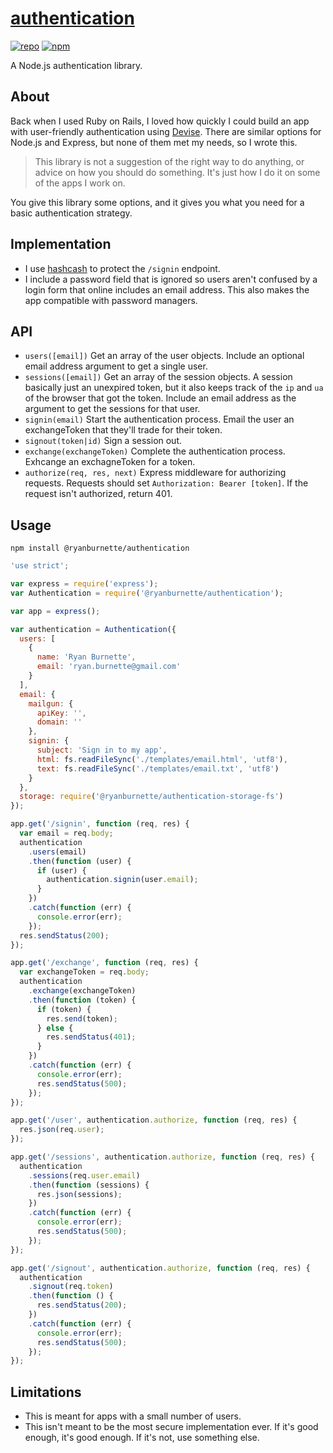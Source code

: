 # [authentication](https://github.com/ryanburnette/authentication)

[![repo](https://img.shields.io/badge/repository-Github-black.svg?style=flat-square)](https://github.com/ryanburnette/authentication)
[![npm](https://img.shields.io/badge/package-NPM-green.svg?style=flat-square)](https://www.npmjs.com/package/@ryanburnette/authentication)

A Node.js authentication library.

## About

Back when I used Ruby on Rails, I loved how quickly I could build an app with
user-friendly authentication using
[Devise](https://github.com/heartcombo/devise). There are similar options for
Node.js and Express, but none of them met my needs, so I wrote this.

> This library is not a suggestion of the right way to do anything, or advice on
> how you should do something. It's just how I do it on some of the apps I work
> on.

You give this library some options, and it gives you what you need for a basic
authentication strategy.

## Implementation

- I use [hashcash](https://github.com/ryanburnette/hashcash) to protect the
  `/signin` endpoint.
- I include a password field that is ignored so users aren't confused by a login
  form that online includes an email address. This also makes the app compatible
  with password managers.

## API

- `users([email])` Get an array of the user objects. Include an optional email
  address argument to get a single user.
- `sessions([email])` Get an array of the session objects. A session basically
  just an unexpired token, but it also keeps track of the `ip` and `ua` of the
  browser that got the token. Include an email address as the argument to get
  the sessions for that user.
- `signin(email)` Start the authentication process. Email the user an
  exchangeToken that they'll trade for their token.
- `signout(token|id)` Sign a session out.
- `exchange(exchangeToken)` Complete the authentication process. Exhcange an
  exchagneToken for a token.
- `authorize(req, res, next)` Express middleware for authorizing requests.
  Requests should set `Authorization: Bearer [token]`. If the request isn't
  authorized, return 401.

## Usage

```
npm install @ryanburnette/authentication
```

```js
'use strict';

var express = require('express');
var Authentication = require('@ryanburnette/authentication');

var app = express();

var authentication = Authentication({
  users: [
    {
      name: 'Ryan Burnette',
      email: 'ryan.burnette@gmail.com'
    }
  ],
  email: {
    mailgun: {
      apiKey: '',
      domain: ''
    },
    signin: {
      subject: 'Sign in to my app',
      html: fs.readFileSync('./templates/email.html', 'utf8'),
      text: fs.readFileSync('./templates/email.txt', 'utf8')
    }
  },
  storage: require('@ryanburnette/authentication-storage-fs')
});

app.get('/signin', function (req, res) {
  var email = req.body;
  authentication
    .users(email)
    .then(function (user) {
      if (user) {
        authentication.signin(user.email);
      }
    })
    .catch(function (err) {
      console.error(err);
    });
  res.sendStatus(200);
});

app.get('/exchange', function (req, res) {
  var exchangeToken = req.body;
  authentication
    .exchange(exchangeToken)
    .then(function (token) {
      if (token) {
        res.send(token);
      } else {
        res.sendStatus(401);
      }
    })
    .catch(function (err) {
      console.error(err);
      res.sendStatus(500);
    });
});

app.get('/user', authentication.authorize, function (req, res) {
  res.json(req.user);
});

app.get('/sessions', authentication.authorize, function (req, res) {
  authentication
    .sessions(req.user.email)
    .then(function (sessions) {
      res.json(sessions);
    })
    .catch(function (err) {
      console.error(err);
      res.sendStatus(500);
    });
});

app.get('/signout', authentication.authorize, function (req, res) {
  authentication
    .signout(req.token)
    .then(function () {
      res.sendStatus(200);
    })
    .catch(function (err) {
      console.error(err);
      res.sendStatus(500);
    });
});
```

## Limitations

- This is meant for apps with a small number of users.
- This isn't meant to be the most secure implementation ever. If it's good
  enough, it's good enough. If it's not, use something else.
